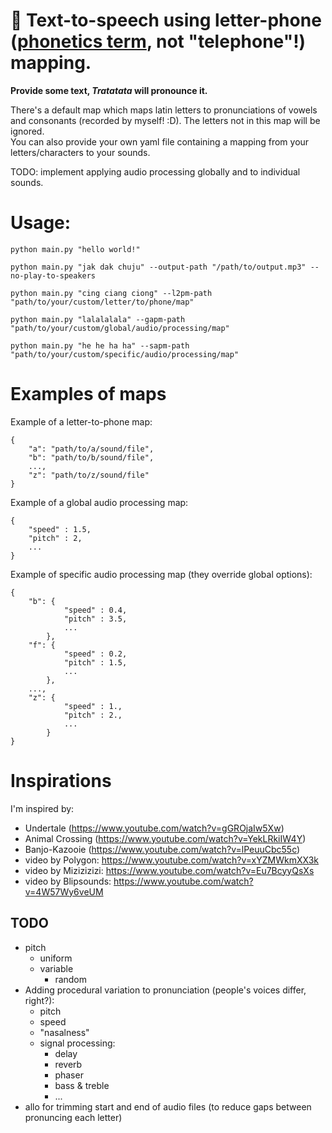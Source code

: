 # :loudspeaker: Text-to-speech using letter-phone ([phonetics term](https://en.wikipedia.org/wiki/Phone_(phonetics)), not "telephone"!) mapping. 

**Provide some text, *Tratatata* will pronounce it.**

There's a default map which maps latin letters to pronunciations of vowels and consonants (recorded by myself! :D). The letters not in this map will be ignored. \
You can also provide your own yaml file containing a mapping from your letters/characters to your sounds.

TODO: implement applying audio processing globally and to individual sounds. 

# Usage:

`python main.py "hello world!"`

`python main.py "jak dak chuju" --output-path "/path/to/output.mp3" --no-play-to-speakers`

`python main.py "cing ciang ciong" --l2pm-path "path/to/your/custom/letter/to/phone/map"`

`python main.py "lalalalala" --gapm-path "path/to/your/custom/global/audio/processing/map"`

`python main.py "he he ha ha" --sapm-path "path/to/your/custom/specific/audio/processing/map"`

# Examples of maps

Example of a letter-to-phone map:
```
{
    "a": "path/to/a/sound/file",
    "b": "path/to/b/sound/file",
    ...,
    "z": "path/to/z/sound/file"
}
```

Example of a global audio processing map:
```
{
    "speed" : 1.5,
    "pitch" : 2,
    ...
}
```

Example of specific audio processing map (they override global options):
```
{
    "b": {
            "speed" : 0.4,
            "pitch" : 3.5,
            ...
        },
    "f": {
            "speed" : 0.2,
            "pitch" : 1.5,
            ...
        },
    ...,
    "z": {
            "speed" : 1.,
            "pitch" : 2.,
            ...
        }
}
```

# Inspirations

I'm inspired by:
- Undertale (https://www.youtube.com/watch?v=gGROjaIw5Xw) 
- Animal Crossing (https://www.youtube.com/watch?v=YekLRkiIW4Y)
- Banjo-Kazooie (https://www.youtube.com/watch?v=lPeuuCbc55c)
- video by Polygon: https://www.youtube.com/watch?v=xYZMWkmXX3k 
- video by Mizizizizi: https://www.youtube.com/watch?v=Eu7BcyyQsXs
- video by Blipsounds: https://www.youtube.com/watch?v=4W57Wy6veUM

## TODO
+ pitch
    - uniform
    - variable
      - random
+ Adding procedural variation to pronunciation (people's voices differ, right?):
    - pitch 
    - speed
    - "nasalness"
    - signal processing:
        - delay
        - reverb
        - phaser
        - bass & treble
        - ...
+ allo for trimming start and end of audio files (to reduce gaps between pronuncing each letter)


